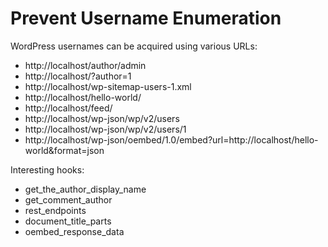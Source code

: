 # Prevent Username Enumeration

WordPress usernames can be acquired using various URLs:

  - http://localhost/author/admin
  - http://localhost/?author=1
  - http://localhost/wp-sitemap-users-1.xml
  - http://localhost/hello-world/
  - http://localhost/feed/
  - http://localhost/wp-json/wp/v2/users
  - http://localhost/wp-json/wp/v2/users/1
  - http://localhost/wp-json/oembed/1.0/embed?url=http://localhost/hello-world&format=json


Interesting hooks:

  - get_the_author_display_name
  - get_comment_author
  - rest_endpoints
  - document_title_parts
  - oembed_response_data